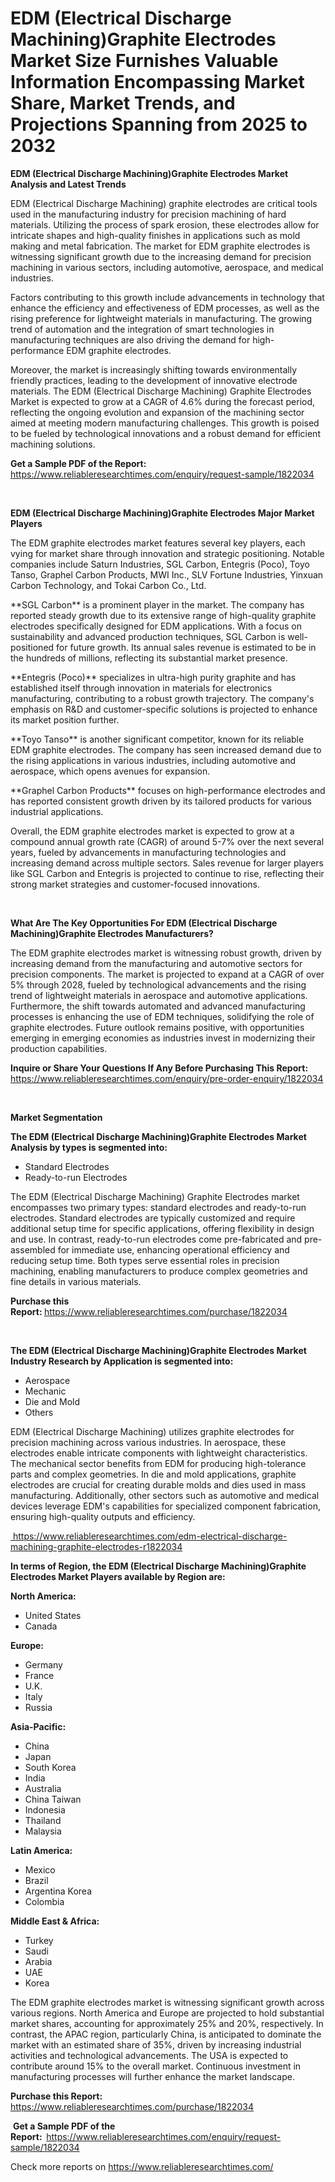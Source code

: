 <p><h1>EDM (Electrical Discharge Machining)Graphite Electrodes Market Size Furnishes Valuable Information Encompassing Market Share, Market Trends, and Projections Spanning from 2025 to 2032</h1></p><p><strong>EDM (Electrical Discharge Machining)Graphite Electrodes Market Analysis and Latest Trends</strong></p>
<p><p>EDM (Electrical Discharge Machining) graphite electrodes are critical tools used in the manufacturing industry for precision machining of hard materials. Utilizing the process of spark erosion, these electrodes allow for intricate shapes and high-quality finishes in applications such as mold making and metal fabrication. The market for EDM graphite electrodes is witnessing significant growth due to the increasing demand for precision machining in various sectors, including automotive, aerospace, and medical industries.</p><p>Factors contributing to this growth include advancements in technology that enhance the efficiency and effectiveness of EDM processes, as well as the rising preference for lightweight materials in manufacturing. The growing trend of automation and the integration of smart technologies in manufacturing techniques are also driving the demand for high-performance EDM graphite electrodes.</p><p>Moreover, the market is increasingly shifting towards environmentally friendly practices, leading to the development of innovative electrode materials. The EDM (Electrical Discharge Machining) Graphite Electrodes Market is expected to grow at a CAGR of 4.6% during the forecast period, reflecting the ongoing evolution and expansion of the machining sector aimed at meeting modern manufacturing challenges. This growth is poised to be fueled by technological innovations and a robust demand for efficient machining solutions.</p></p>
<p><strong>Get a Sample PDF of the Report:&nbsp;</strong> <a href="https://www.reliableresearchtimes.com/enquiry/request-sample/1822034?utm_campaign=2997&utm_medium=2&utm_source=Github&utm_content=ia&utm_term=03042025&utm_id=edm-electrical-discharge-machininggraphite-electrodes">https://www.reliableresearchtimes.com/enquiry/request-sample/1822034</a></p>
<p>&nbsp;</p>
<p><strong>EDM (Electrical Discharge Machining)Graphite Electrodes Major Market Players</strong></p>
<p><p>The EDM graphite electrodes market features several key players, each vying for market share through innovation and strategic positioning. Notable companies include Saturn Industries, SGL Carbon, Entegris (Poco), Toyo Tanso, Graphel Carbon Products, MWI Inc., SLV Fortune Industries, Yinxuan Carbon Technology, and Tokai Carbon Co., Ltd.</p><p>**SGL Carbon** is a prominent player in the market. The company has reported steady growth due to its extensive range of high-quality graphite electrodes specifically designed for EDM applications. With a focus on sustainability and advanced production techniques, SGL Carbon is well-positioned for future growth. Its annual sales revenue is estimated to be in the hundreds of millions, reflecting its substantial market presence.</p><p>**Entegris (Poco)** specializes in ultra-high purity graphite and has established itself through innovation in materials for electronics manufacturing, contributing to a robust growth trajectory. The company's emphasis on R&D and customer-specific solutions is projected to enhance its market position further.</p><p>**Toyo Tanso** is another significant competitor, known for its reliable EDM graphite electrodes. The company has seen increased demand due to the rising applications in various industries, including automotive and aerospace, which opens avenues for expansion. </p><p>**Graphel Carbon Products** focuses on high-performance electrodes and has reported consistent growth driven by its tailored products for various industrial applications.</p><p>Overall, the EDM graphite electrodes market is expected to grow at a compound annual growth rate (CAGR) of around 5-7% over the next several years, fueled by advancements in manufacturing technologies and increasing demand across multiple sectors. Sales revenue for larger players like SGL Carbon and Entegris is projected to continue to rise, reflecting their strong market strategies and customer-focused innovations.</p></p>
<p>&nbsp;</p>
<p><strong>What Are The Key Opportunities For EDM (Electrical Discharge Machining)Graphite Electrodes Manufacturers?</strong></p>
<p><p>The EDM graphite electrodes market is witnessing robust growth, driven by increasing demand from the manufacturing and automotive sectors for precision components. The market is projected to expand at a CAGR of over 5% through 2028, fueled by technological advancements and the rising trend of lightweight materials in aerospace and automotive applications. Furthermore, the shift towards automated and advanced manufacturing processes is enhancing the use of EDM techniques, solidifying the role of graphite electrodes. Future outlook remains positive, with opportunities emerging in emerging economies as industries invest in modernizing their production capabilities.</p></p>
<p><strong>Inquire or Share Your Questions If Any Before Purchasing This Report:</strong> <a href="https://www.reliableresearchtimes.com/enquiry/pre-order-enquiry/1822034?utm_campaign=2997&utm_medium=2&utm_source=Github&utm_content=ia&utm_term=03042025&utm_id=edm-electrical-discharge-machininggraphite-electrodes">https://www.reliableresearchtimes.com/enquiry/pre-order-enquiry/1822034</a></p>
<p>&nbsp;</p>
<p><strong>Market Segmentation</strong></p>
<p><strong>The EDM (Electrical Discharge Machining)Graphite Electrodes Market Analysis by types is segmented into:</strong></p>
<p><ul><li>Standard Electrodes</li><li>Ready-to-run Electrodes</li></ul></p>
<p><p>The EDM (Electrical Discharge Machining) Graphite Electrodes market encompasses two primary types: standard electrodes and ready-to-run electrodes. Standard electrodes are typically customized and require additional setup time for specific applications, offering flexibility in design and use. In contrast, ready-to-run electrodes come pre-fabricated and pre-assembled for immediate use, enhancing operational efficiency and reducing setup time. Both types serve essential roles in precision machining, enabling manufacturers to produce complex geometries and fine details in various materials.</p></p>
<p><strong>Purchase this Report:&nbsp;</strong><a href="https://www.reliableresearchtimes.com/purchase/1822034?utm_campaign=2997&utm_medium=2&utm_source=Github&utm_content=ia&utm_term=03042025&utm_id=edm-electrical-discharge-machininggraphite-electrodes">https://www.reliableresearchtimes.com/purchase/1822034</a></p>
<p>&nbsp;</p>
<p><strong>The EDM (Electrical Discharge Machining)Graphite Electrodes Market Industry Research by Application is segmented into:</strong></p>
<p><ul><li>Aerospace</li><li>Mechanic</li><li>Die and Mold</li><li>Others</li></ul></p>
<p><p>EDM (Electrical Discharge Machining) utilizes graphite electrodes for precision machining across various industries. In aerospace, these electrodes enable intricate components with lightweight characteristics. The mechanical sector benefits from EDM for producing high-tolerance parts and complex geometries. In die and mold applications, graphite electrodes are crucial for creating durable molds and dies used in mass manufacturing. Additionally, other sectors such as automotive and medical devices leverage EDM's capabilities for specialized component fabrication, ensuring high-quality outputs and efficiency.</p></p>
<p><a href="https://www.reliableresearchtimes.com/edm-electrical-discharge-machining-graphite-electrodes-r1822034?utm_campaign=2997&utm_medium=2&utm_source=Github&utm_content=ia&utm_term=03042025&utm_id=edm-electrical-discharge-machininggraphite-electrodes">&nbsp;https://www.reliableresearchtimes.com/edm-electrical-discharge-machining-graphite-electrodes-r1822034</a></p>
<p><strong>In terms of Region, the EDM (Electrical Discharge Machining)Graphite Electrodes Market Players available by Region are:</strong></p>
<p>
    <p> <strong> North America: </strong>
        <ul>
            <li>United States</li>
            <li>Canada</li>
        </ul>
        </p> 
    <p> <strong> Europe: </strong>
        <ul>
            <li>Germany</li>
            <li>France</li>
            <li>U.K.</li>
            <li>Italy</li>
            <li>Russia</li>
        </ul>
        </p> 
    <p> <strong> Asia-Pacific: </strong>
        <ul>
            <li>China</li>
            <li>Japan</li>
            <li>South Korea</li>
            <li>India</li>
            <li>Australia</li>
            <li>China Taiwan</li>
            <li>Indonesia</li>
            <li>Thailand</li>
            <li>Malaysia</li>
        </ul>
        </p> 
    <p> <strong> Latin America: </strong>
        <ul>
            <li>Mexico</li>
            <li>Brazil</li>
            <li>Argentina Korea</li>
            <li>Colombia</li>
        </ul>
        </p> 
    <p> <strong> Middle East & Africa: </strong>
        <ul>
            <li>Turkey</li>
            <li>Saudi</li>
            <li>Arabia</li>
            <li>UAE</li>
            <li>Korea</li>
        </ul>
    </p>
    </p>
<p><p>The EDM graphite electrodes market is witnessing significant growth across various regions. North America and Europe are projected to hold substantial market shares, accounting for approximately 25% and 20%, respectively. In contrast, the APAC region, particularly China, is anticipated to dominate the market with an estimated share of 35%, driven by increasing industrial activities and technological advancements. The USA is expected to contribute around 15% to the overall market. Continuous investment in manufacturing processes will further enhance the market landscape.</p></p>
<p><strong>Purchase this Report: </strong><a href="https://www.reliableresearchtimes.com/purchase/1822034?utm_campaign=2997&utm_medium=2&utm_source=Github&utm_content=ia&utm_term=03042025&utm_id=edm-electrical-discharge-machininggraphite-electrodes">https://www.reliableresearchtimes.com/purchase/1822034</a></p>
<p>&nbsp;<strong>Get a Sample PDF of the Report:&nbsp;&nbsp;</strong><a href="https://www.reliableresearchtimes.com/enquiry/request-sample/1822034?utm_campaign=2997&utm_medium=2&utm_source=Github&utm_content=ia&utm_term=03042025&utm_id=edm-electrical-discharge-machininggraphite-electrodes">https://www.reliableresearchtimes.com/enquiry/request-sample/1822034</a></p>
<p><strong></strong></p>
<p>Check more reports on <a href="https://www.reliableresearchtimes.com/?utm_campaign=2997&utm_medium=2&utm_source=Github&utm_content=ia&utm_term=03042025&utm_id=edm-electrical-discharge-machininggraphite-electrodes">https://www.reliableresearchtimes.com/</a></p>